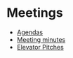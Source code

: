 # Meetings
- [Agendas](Agendas/README.md)
- [Meeting minutes](MeetingMinutes/README.md)
- [Elevator Pitches](elevatorPitches.md)
